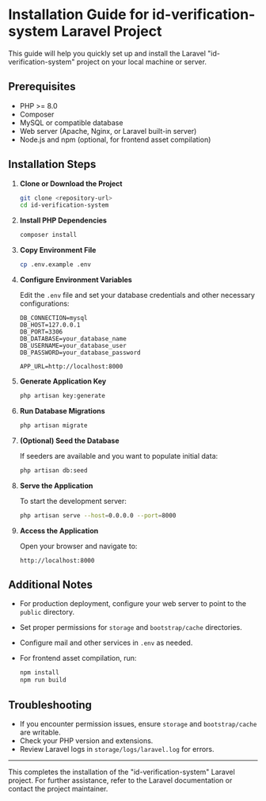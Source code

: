 # Installation Guide for id-verification-system Laravel Project

This guide will help you quickly set up and install the Laravel "id-verification-system" project on your local machine or server.

## Prerequisites

- PHP >= 8.0
- Composer
- MySQL or compatible database
- Web server (Apache, Nginx, or Laravel built-in server)
- Node.js and npm (optional, for frontend asset compilation)

## Installation Steps

1. **Clone or Download the Project**

   ```bash
   git clone <repository-url>
   cd id-verification-system
   ```

2. **Install PHP Dependencies**

   ```bash
   composer install
   ```

3. **Copy Environment File**

   ```bash
   cp .env.example .env
   ```

4. **Configure Environment Variables**

   Edit the `.env` file and set your database credentials and other necessary configurations:

   ```
   DB_CONNECTION=mysql
   DB_HOST=127.0.0.1
   DB_PORT=3306
   DB_DATABASE=your_database_name
   DB_USERNAME=your_database_user
   DB_PASSWORD=your_database_password

   APP_URL=http://localhost:8000
   ```

5. **Generate Application Key**

   ```bash
   php artisan key:generate
   ```

6. **Run Database Migrations**

   ```bash
   php artisan migrate
   ```

7. **(Optional) Seed the Database**

   If seeders are available and you want to populate initial data:

   ```bash
   php artisan db:seed
   ```

8. **Serve the Application**

   To start the development server:

   ```bash
   php artisan serve --host=0.0.0.0 --port=8000
   ```

9. **Access the Application**

   Open your browser and navigate to:

   ```
   http://localhost:8000
   ```

## Additional Notes

- For production deployment, configure your web server to point to the `public` directory.
- Set proper permissions for `storage` and `bootstrap/cache` directories.
- Configure mail and other services in `.env` as needed.
- For frontend asset compilation, run:

  ```bash
  npm install
  npm run build
  ```

## Troubleshooting

- If you encounter permission issues, ensure `storage` and `bootstrap/cache` are writable.
- Check your PHP version and extensions.
- Review Laravel logs in `storage/logs/laravel.log` for errors.

---

This completes the installation of the "id-verification-system" Laravel project. For further assistance, refer to the Laravel documentation or contact the project maintainer.
